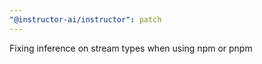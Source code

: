 ```yaml
---
"@instructor-ai/instructor": patch
---
```


Fixing inference on stream types when using npm or pnpm
